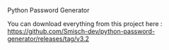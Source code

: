 Python Password Generator

You can download everything from this project here : 
https://github.com/Smisch-dev/python-password-generator/releases/tag/v3.2
